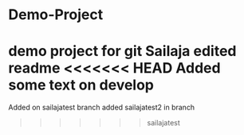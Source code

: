 # Demo-Project
demo project for git
Sailaja edited readme
<<<<<<< HEAD
Added some text on develop
=======
Added on sailajatest branch
added sailajatest2 in branch
>>>>>>> sailajatest
